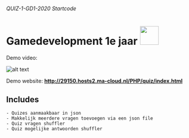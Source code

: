 ###### QUIZ-1-GD1-2020 Startcode

# Gamedevelopment 1e jaar <img src="https://www.ma-web.nl/static/vector/Logo_blok.svg"  width=50>

Demo video: 

![alt text](http://29150.hosts2.ma-cloud.nl/PHP/quiz/demo.gif)

Demo website: **http://29150.hosts2.ma-cloud.nl/PHP/quiz/index.html**


## Includes

    - Quizes aanmaakbaar in json
    - Makkelijk meerdere vragen toevoegen via een json file
    - Quiz vragen shuffler
    - Quiz mogelijke antwoorden shuffler